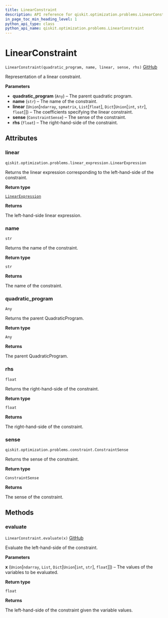 ```yaml
---
title: LinearConstraint
description: API reference for qiskit.optimization.problems.LinearConstraint
in_page_toc_min_heading_level: 1
python_api_type: class
python_api_name: qiskit.optimization.problems.LinearConstraint
---
```


# LinearConstraint

<span id="qiskit.optimization.problems.LinearConstraint" />

`LinearConstraint(quadratic_program, name, linear, sense, rhs)` [GitHub](https://github.com/qiskit-community/qiskit-aqua/tree/stable/0.7/qiskit/optimization/problems/linear_constraint.py "view source code")

Representation of a linear constraint.

**Parameters**

*   **quadratic\_program** (`Any`) – The parent quadratic program.
*   **name** (`str`) – The name of the constraint.
*   **linear** (`Union`\[`ndarray`, `spmatrix`, `List`\[`float`], `Dict`\[`Union`\[`int`, `str`], `float`]]) – The coefficients specifying the linear constraint.
*   **sense** (`ConstraintSense`) – The sense of the constraint.
*   **rhs** (`float`) – The right-hand-side of the constraint.

## Attributes

### linear

<span id="qiskit.optimization.problems.LinearConstraint.linear" />

`qiskit.optimization.problems.linear_expression.LinearExpression`

Returns the linear expression corresponding to the left-hand-side of the constraint.

**Return type**

[`LinearExpression`](qiskit.optimization.problems.LinearExpression "qiskit.optimization.problems.linear_expression.LinearExpression")

**Returns**

The left-hand-side linear expression.

### name

<span id="qiskit.optimization.problems.LinearConstraint.name" />

`str`

Returns the name of the constraint.

**Return type**

`str`

**Returns**

The name of the constraint.

### quadratic\_program

<span id="qiskit.optimization.problems.LinearConstraint.quadratic_program" />

`Any`

Returns the parent QuadraticProgram.

**Return type**

`Any`

**Returns**

The parent QuadraticProgram.

### rhs

<span id="qiskit.optimization.problems.LinearConstraint.rhs" />

`float`

Returns the right-hand-side of the constraint.

**Return type**

`float`

**Returns**

The right-hand-side of the constraint.

### sense

<span id="qiskit.optimization.problems.LinearConstraint.sense" />

`qiskit.optimization.problems.constraint.ConstraintSense`

Returns the sense of the constraint.

**Return type**

`ConstraintSense`

**Returns**

The sense of the constraint.

## Methods

### evaluate

<span id="qiskit.optimization.problems.LinearConstraint.evaluate" />

`LinearConstraint.evaluate(x)` [GitHub](https://github.com/qiskit-community/qiskit-aqua/tree/stable/0.7/qiskit/optimization/problems/linear_constraint.py "view source code")

Evaluate the left-hand-side of the constraint.

**Parameters**

**x** (`Union`\[`ndarray`, `List`, `Dict`\[`Union`\[`int`, `str`], `float`]]) – The values of the variables to be evaluated.

**Return type**

`float`

**Returns**

The left-hand-side of the constraint given the variable values.


